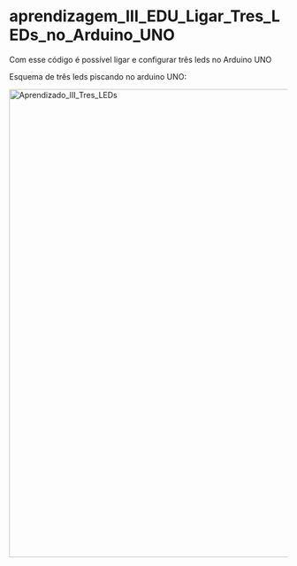 # aprendizagem_III_EDU_Ligar_Tres_LEDs_no_Arduino_UNO
Com esse código é possível ligar e configurar três leds no Arduino UNO 

Esquema de três leds piscando no arduino UNO: 



<img width="1549" height="847" alt="Aprendizado_III_Tres_LEDs" src="https://github.com/user-attachments/assets/c7ac9469-3534-495a-a1b9-36d025dbf07d" />
